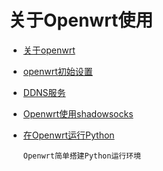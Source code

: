 # 关于Openwrt使用


+ [关于openwrt]()

+ [openwrt初始设置]()

+ [DDNS服务](https://github.com/GerGitHub/Openwrt-Set/blob/master/DDNS%E5%8A%A8%E6%80%81%E5%9F%9F%E5%90%8D%E6%9C%8D%E5%8A%A1.md)

+ [Openwrt使用shadowsocks](https://github.com/GerGitHub/Openwrt-Set/blob/master/Openwrt%E4%BD%BF%E7%94%A8shadowsocks.md)

+ [在Openwrt运行Python](https://github.com/GerGitHub/Openwrt-Set/blob/master/%E5%9C%A8Openwrt%E4%B8%8A%E8%BF%90%E8%A1%8CPython.md)

      Openwrt简单搭建Python运行环境
